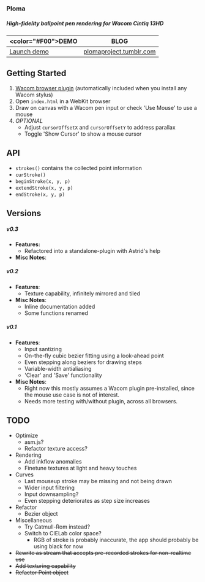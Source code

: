 ### Ploma
##### High-fidelity ballpoint pen rendering for Wacom Cintiq 13HD  


|  <color="#F00">DEMO</color>         | BLOG          |
| ------------- | ------------- |
| [Launch demo](http://evhan55.github.io)  | [plomaproject.tumblr.com](http://plomaproject.tumblr.com)  |

## Getting Started


1. [Wacom browser plugin](http://us.wacom.com/en/support/drivers/) (automatically included when you install any Wacom stylus)
2. Open `index.html` in a WebKit browser
3. Draw on canvas with a Wacom pen input or check 'Use Mouse' to use a mouse
4. *OPTIONAL*
    * Adjust `cursorOffsetX` and `cursorOffsetY` to address parallax
    * Toggle 'Show Cursor' to show a mouse cursor

## API

* `strokes()` contains the collected point information
* `curStroke()`
* `beginStroke(x, y, p)`
* `extendStroke(x, y, p)`
* `endStroke(x, y, p)`

## Versions

##### v0.3

* **Features:**
    * Refactored into a standalone-plugin with Astrid's help
* **Misc Notes**:

##### v0.2

* **Features**:
    * Texture capability, infinitely mirrored and tiled
* **Misc Notes**:
    * Inline documentation added
    * Some functions renamed

##### v0.1

* **Features**:
    * Input santizing
    * On-the-fly cubic bezier fitting using a look-ahead point
    * Even stepping along beziers for drawing steps
    * Variable-width antialiasing
    * 'Clear' and 'Save' functionality
* **Misc Notes**:
    * Right now this mostly assumes a Wacom plugin pre-installed, since the mouse use case is not of interest.
    * Needs more testing with/without plugin, across all browsers.

## TODO

* Optimize
    * asm.js?
    * Refactor texture access?
* Rendering
    * Add inkflow anomalies
    * Finetune textures at light and heavy touches
* Curves
    * Last mouseup stroke may be missing and not being drawn
    * Wider input filtering
    * Input downsampling?
    * Even stepping deteriorates as step size increases
* Refactor
    * Bezier object
* Miscellaneous
    * Try Catmull-Rom instead?
    * Switch to CIELab color space?
        * RGB of stroke is probably inaccurate, the app should probably be using black for now
* ~~Rewrite as stream that accepts pre-recorded strokes for non-realtime use~~
* ~~Add texturing capability~~
* ~~Refactor Point object~~
